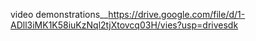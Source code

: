 video
demonstrations__https://drive.google.com/file/d/1-ADll3iMK1K58iuKzNql2tjXtovcq03H/vies?usp=drivesdk
